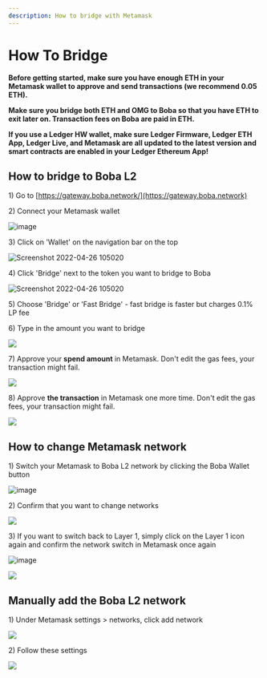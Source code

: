 ```yaml
---
description: How to bridge with Metamask
---
```


# How To Bridge

**Before getting started, make sure you have enough ETH in your Metamask wallet to approve and send transactions (we recommend 0.05 ETH).**

**Make sure you bridge both ETH and OMG to Boba so that you have ETH to exit later on. Transaction fees on Boba are paid in ETH.**

**If you use a Ledger HW wallet, make sure Ledger Firmware, Ledger ETH App, Ledger Live, and Metamask are all updated to the latest version and smart contracts are enabled in your Ledger Ethereum App!**

## How to bridge to Boba L2

1\) Go to [https://gateway.boba.network/](https://gateway.boba.network)

2\) Connect your Metamask wallet&#x20;

![image](https://user-images.githubusercontent.com/100376939/165361436-dd32bd62-e3cb-45ba-a251-707c3d7dbb54.png)

3\) Click on 'Wallet' on the navigation bar on the top&#x20;

![Screenshot 2022-04-26 105020](https://user-images.githubusercontent.com/100376939/165361896-6f831302-7510-4ce4-bd97-70a67ed5cb30.png)

4\) Click 'Bridge' next to the token you want to bridge to Boba&#x20;

![Screenshot 2022-04-26 105020](https://user-images.githubusercontent.com/100376939/165362295-8d19154c-b565-40cc-b65b-0c537485ae71.png)

5\) Choose 'Bridge' or 'Fast Bridge' - fast bridge is faster but charges 0.1% LP fee&#x20;

6\) Type in the amount you want to bridge

![](../.gitbook/assets/screen-shot-2021-09-26-at-15.07.32.png)

7\) Approve your **spend amount** in Metamask. Don't edit the gas fees, your transaction might fail.

![](../.gitbook/assets/screen-shot-2021-09-26-at-15.09.45.png)

8\) Approve **the transaction** in Metamask one more time. Don't edit the gas fees, your transaction might fail.

![](<../.gitbook/assets/image (9).png>)

## How to change Metamask network

1\) Switch your Metamask to Boba L2 network by clicking the Boba Wallet button

![image](https://user-images.githubusercontent.com/100376939/165362740-7f4a3b7a-d2ba-46d9-b1d6-cf7cb258caa8.png)

2\) Confirm that you want to change networks

![](../.gitbook/assets/screen-shot-2021-09-26-at-15.13.13.png)

3\) If you want to switch back to Layer 1, simply click on the Layer 1 icon again and confirm the network switch in Metamask once again

![image](https://user-images.githubusercontent.com/100376939/165362999-fd8e3713-bd5e-4f72-8f56-76ef4a0824d6.png)

![](../.gitbook/assets/screen-shot-2021-09-26-at-15.15.19.png)

## Manually add the Boba L2 network

1\) Under Metamask settings > networks, click add network

![](../.gitbook/assets/screen-shot-2021-09-26-at-15.16.29.png)

2\) Follow these settings

![](<../.gitbook/assets/image (10).png>)
